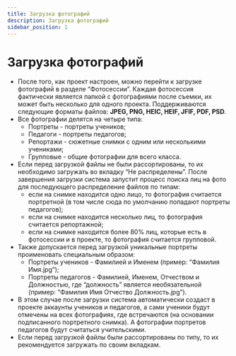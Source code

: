 ```yaml
---
title: Загрузка фотографий
description: Загрузка фотографий
sidebar_position: 1
---
```


# Загрузка фотографий
* После того, как проект настроен, можно перейти к загрузке фотографий в разделе “Фотосессии”. Каждая фотосессия фактически является папкой с фотографиями после съемки, их может быть несколько для одного проекта. Поддерживаются следующие форматы файлов: __JPEG, PNG, HEIC, HEIF, JFIF, PDF, PSD__.
* Все фотографии делятся на четыре типа:
    + Портреты - портреты учеников;
    + Педагоги - портреты педагогов;
    + Репортажи - сюжетные снимки с одним или несколькими учениками;
    + Групповые - общие фотографии для всего класса.
* Если перед загрузкой файлы не были рассортированы, то их необходимо загружать во вкладку “Не распределены”. После завершения загрузки система запустит процесс поиска лиц на фото для последующего распределение файлов по типам:
    + если на снимке находится одно лицо, то фотография считается портретной (в том числе сюда по умолчанию попадают портреты педагогов);
    + если на снимке находится несколько лиц, то фотография считается репортажной;
    + если на снимке находится более 80% лиц, которые есть в фотосессии и в проекте, то фотография считается групповой.
* Также допускается перед загрузкой уникальные портреты проименовать специальным образом:
    + Портреты учеников - Фамилией и Именем (пример: “Фамилия Имя.jpg”);
    + Портреты педагогов - Фамилией, Именем, Отчеством и Должностью, где “должность” является необязательной (пример: “Фамилия Имя Отчество Должность.jpg”).
* В этом случае после загрузки система автоматически создаст в проекте аккаунты учеников и педагогов, а сами ученики будут отмечены на всех фотографиях, где встречаются (на основании подписанного портретного снимка). А фотографии портретов педагогов будут считаться учительскими.
* Если перед загрузкой файлы были рассортированы по типу, то их рекомендуется загружать по своим вкладкам.